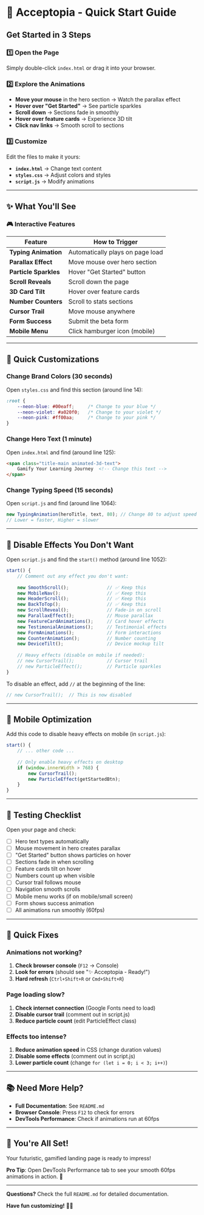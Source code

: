 # 🚀 Acceptopia - Quick Start Guide

## Get Started in 3 Steps

### 1️⃣ Open the Page
Simply double-click `index.html` or drag it into your browser.

### 2️⃣ Explore the Animations
- **Move your mouse** in the hero section → Watch the parallax effect
- **Hover over "Get Started"** → See particle sparkles
- **Scroll down** → Sections fade in smoothly
- **Hover over feature cards** → Experience 3D tilt
- **Click nav links** → Smooth scroll to sections

### 3️⃣ Customize
Edit the files to make it yours:
- **`index.html`** → Change text content
- **`styles.css`** → Adjust colors and styles
- **`script.js`** → Modify animations

---

## ✨ What You'll See

### 🎮 Interactive Features

| Feature | How to Trigger |
|---------|----------------|
| **Typing Animation** | Automatically plays on page load |
| **Parallax Effect** | Move mouse over hero section |
| **Particle Sparkles** | Hover "Get Started" button |
| **Scroll Reveals** | Scroll down the page |
| **3D Card Tilt** | Hover over feature cards |
| **Number Counters** | Scroll to stats sections |
| **Cursor Trail** | Move mouse anywhere |
| **Form Success** | Submit the beta form |
| **Mobile Menu** | Click hamburger icon (mobile) |

---

## 🎨 Quick Customizations

### Change Brand Colors (30 seconds)

Open `styles.css` and find this section (around line 14):

```css
:root {
    --neon-blue: #00eaff;     /* Change to your blue */
    --neon-violet: #a020f0;   /* Change to your violet */
    --neon-pink: #ff00aa;     /* Change to your pink */
}
```

### Change Hero Text (1 minute)

Open `index.html` and find (around line 125):

```html
<span class="title-main animated-3d-text">
    Gamify Your Learning Journey  <!-- Change this text -->
</span>
```

### Change Typing Speed (15 seconds)

Open `script.js` and find (around line 1064):

```javascript
new TypingAnimation(heroTitle, text, 80); // Change 80 to adjust speed
// Lower = faster, Higher = slower
```

---

## 🔧 Disable Effects You Don't Want

Open `script.js` and find the `start()` method (around line 1052):

```javascript
start() {
    // Comment out any effect you don't want:
    
    new SmoothScroll();              // ✅ Keep this
    new MobileNav();                 // ✅ Keep this
    new HeaderScroll();              // ✅ Keep this
    new BackToTop();                 // ✅ Keep this
    new ScrollReveal();              // Fade-in on scroll
    new ParallaxEffect();            // Mouse parallax
    new FeatureCardAnimations();     // Card hover effects
    new TestimonialAnimations();     // Testimonial effects
    new FormAnimations();            // Form interactions
    new CounterAnimation();          // Number counting
    new DeviceTilt();                // Device mockup tilt
    
    // Heavy effects (disable on mobile if needed):
    // new CursorTrail();            // Cursor trail
    // new ParticleEffect();         // Particle sparkles
}
```

To disable an effect, add `//` at the beginning of the line:
```javascript
// new CursorTrail();  // This is now disabled
```

---

## 📱 Mobile Optimization

Add this code to disable heavy effects on mobile (in `script.js`):

```javascript
start() {
    // ... other code ...
    
    // Only enable heavy effects on desktop
    if (window.innerWidth > 768) {
        new CursorTrail();
        new ParticleEffect(getStartedBtn);
    }
}
```

---

## 🎯 Testing Checklist

Open your page and check:

- [ ] Hero text types automatically
- [ ] Mouse movement in hero creates parallax
- [ ] "Get Started" button shows particles on hover
- [ ] Sections fade in when scrolling
- [ ] Feature cards tilt on hover
- [ ] Numbers count up when visible
- [ ] Cursor trail follows mouse
- [ ] Navigation smooth scrolls
- [ ] Mobile menu works (if on mobile/small screen)
- [ ] Form shows success animation
- [ ] All animations run smoothly (60fps)

---

## 🐛 Quick Fixes

### Animations not working?
1. **Check browser console** (`F12` → Console)
2. **Look for errors** (should see "✨ Acceptopia - Ready!")
3. **Hard refresh** (`Ctrl+Shift+R` or `Cmd+Shift+R`)

### Page loading slow?
1. **Check internet connection** (Google Fonts need to load)
2. **Disable cursor trail** (comment out in script.js)
3. **Reduce particle count** (edit ParticleEffect class)

### Effects too intense?
1. **Reduce animation speed** in CSS (change duration values)
2. **Disable some effects** (comment out in script.js)
3. **Lower particle count** (change `for (let i = 0; i < 3; i++)`)

---

## 📚 Need More Help?

- **Full Documentation**: See `README.md`
- **Browser Console**: Press `F12` to check for errors
- **DevTools Performance**: Check if animations run at 60fps

---

## 🎉 You're All Set!

Your futuristic, gamified landing page is ready to impress! 

**Pro Tip**: Open DevTools Performance tab to see your smooth 60fps animations in action. 🚀

---

**Questions?** Check the full `README.md` for detailed documentation.

**Have fun customizing!** 💙✨

